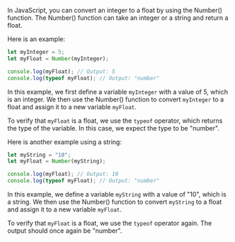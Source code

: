 In JavaScript, you can convert an integer to a float by using the Number() function. The Number() function can take an integer or a string and return a float.

Here is an example:

```javascript
let myInteger = 5;
let myFloat = Number(myInteger);

console.log(myFloat); // Output: 5
console.log(typeof myFloat); // Output: "number"
```

In this example, we first define a variable `myInteger` with a value of 5, which is an integer. We then use the Number() function to convert `myInteger` to a float and assign it to a new variable `myFloat`.

To verify that `myFloat` is a float, we use the `typeof` operator, which returns the type of the variable. In this case, we expect the type to be "number".

Here is another example using a string:

```javascript
let myString = "10";
let myFloat = Number(myString);

console.log(myFloat); // Output: 10
console.log(typeof myFloat); // Output: "number"
```

In this example, we define a variable `myString` with a value of "10", which is a string. We then use the Number() function to convert `myString` to a float and assign it to a new variable `myFloat`.

To verify that `myFloat` is a float, we use the `typeof` operator again. The output should once again be "number".